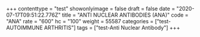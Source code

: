 +++
contenttype = "test"
showonlyimage = false
draft = false
date = "2020-07-17T09:51:22.776Z"
title = "ANTI NUCLEAR ANTIBODIES (ANA)"
code = "ANA"
rate = "600"
hc = "100"
weight = 55587
categories = ["test-AUTOIMMUNE ARTHRITIS"]
tags = ["test-Anti Nuclear Antibody"]
+++

